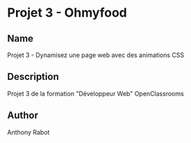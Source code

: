 # Projet 3 - Ohmyfood

## Name
Projet 3 - Dynamisez une page web avec des animations CSS

## Description
Projet 3 de la formation "Développeur Web" OpenClassrooms

## Author
Anthony Rabot